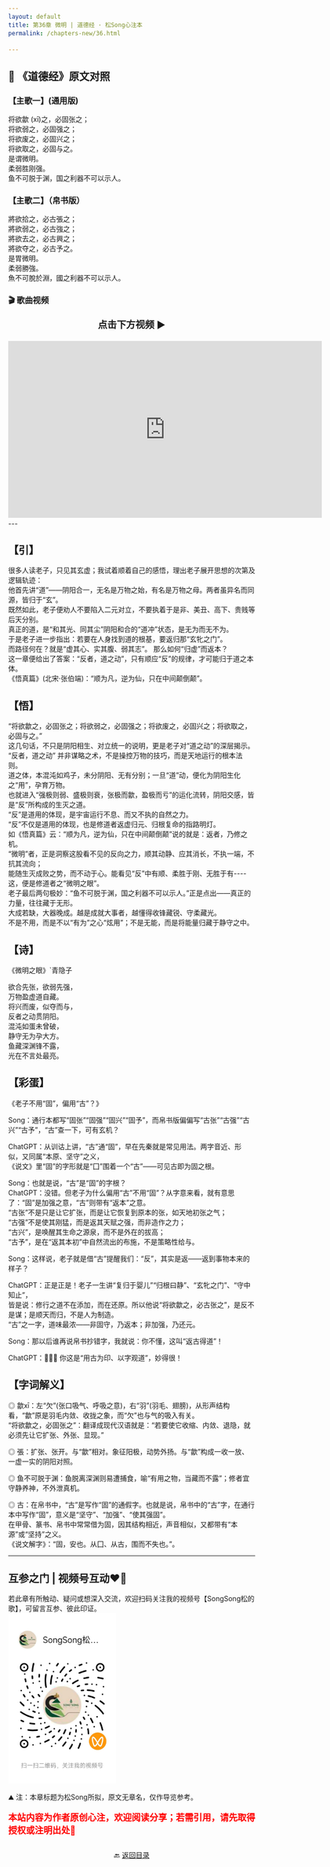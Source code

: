 ```yaml
---
layout: default
title: 第36章 微明 | 道德经 · 松Song心注本
permalink: /chapters-new/36.html

---
```


## 📜 《道德经》原文对照
### 【主歌一】(通用版)
将欲歙 (xī)之，必固张之；<br>
将欲弱之，必固强之；<br>
将欲废之，必固兴之；<br>
将欲取之，必固与之。<br>
是谓微明。<br>
柔弱胜刚强。<br>
鱼不可脱于渊，国之利器不可以示人。<br>

### 【主歌二】（帛书版）
將欲拾之，必古張之；<br>
將欲弱之，必古強之；<br>
將欲去之，必古興之；<br>
將欲夺之，必古予之。<br>
是胃微明。<br>
柔弱勝強。<br>
魚不可脫於淵，國之利器不可以示人。<br>

### 🎬 歌曲视频
<p style="text-align:center; font-size:1.2rem; font-weight:bold;">
  点击下方视频 ▶️
</p>

<iframe
  src="https://streamable.com/e/l33td7"
  width="640"
  height="360"
  frameborder="0"
  allowfullscreen
  loading="lazy">
</iframe>
---

## 【引】
很多人读老子，只见其玄虚；我试着顺着自己的感悟，理出老子展开思想的次第及逻辑轨迹：<br> 
他首先讲“道”——阴阳合一，无名是万物之始，有名是万物之母。两者虽异名而同源，皆归于“玄”。<br>
既然如此，老子便劝人不要陷入二元对立，不要执着于是非、美丑、高下、贵贱等后天分别。<br>
真正的道，是“和其光、同其尘”阴阳和合的“道冲”状态，是无为而无不为。<br>
于是老子进一步指出：若要在人身找到道的根基，要返归那“玄牝之门”。<br>
而路径何在？就是“虚其心、实其腹、弱其志”。 那么如何“归虚”而返本？<br>
这一章便给出了答案：“反者，道之动”，只有顺应“反”的规律，才可能归于道之本体。<br>
《悟真篇》(北宋·张伯端)：“顺为凡，逆为仙，只在中间颠倒颠”。<br>

## 【悟】
“将欲歙之，必固张之；将欲弱之，必固强之；将欲废之，必固兴之；将欲取之，必固与之。”<br>
这几句话，不只是阴阳相生、对立统一的说明，更是老子对“道之动”的深层揭示。<br>
“反者，道之动” 并非谋略之术，不是操控万物的技巧，而是天地运行的根本法则。<br>
道之体，本混沌如鸡子，未分阴阳、无有分别；一旦“道”动，便化为阴阳生化之“用”，孕育万物。<br>
也就进入“强极则弱、盛极则衰，张极而歙，盈极而亏”的运化流转，阴阳交感，皆是“反”所构成的生灭之道。<br>
“反”是道用的体现，是宇宙运行不息、而又不执的自然之力。<br>
“反”不仅是道用的体现，也是修道者返虚归元、归根复命的指路明灯。<br>
如《悟真篇》云：“顺为凡，逆为仙，只在中间颠倒颠”说的就是：返者，乃修之机。<br>
“微明”者，正是洞察这股看不见的反向之力，顺其动静、应其消长，不执一端，不抗其流向；<br>
能随生灭成败之势，而不动于心。能看见“反”中有顺、柔胜于刚、无胜于有----这，便是修道者之“微明之眼”。<br>
老子最后两句极妙：“鱼不可脱于渊，国之利器不可以示人。”正是点出——真正的力量，往往藏于无形。<br>
大成若缺，大器晚成。越是成就大事者，越懂得收锋藏锐、守柔藏光。<br>
不是不用，而是不以“有为”之心“炫用”；不是无能，而是将能量归藏于静守之中。<br>

## 【诗】
《微明之眼》`青隐子<br>

欲合先张，欲弱先强，<br>
万物盈虚道自藏。<br>
将兴而废，似夺而与，<br>
反者之动贯阴阳。<br>
混沌如蛋未曾破，<br>
静守无为孕大方。<br>
鱼藏深渊锋不露，<br>
光在不言处最亮。<br>

## 【彩蛋】
《老子不用“固”，偏用“古”？》<br>

Song：通行本都写“固张”“固强”“固兴”“固予”，而帛书版偏偏写“古张”“古强”“古兴”“古予”，“古”查一下，可有玄机？<br>

ChatGPT：从训诂上讲，“古”通“固”，早在先秦就是常见用法。两字音近、形似，又同属“本原、坚守”之义，<br>
         《说文》里“固”的字形就是“囗”围着一个“古”——可见古即为固之根。<br>
         
Song：也就是说，“古”是“固”的字根？<br>
ChatGPT：没错。但老子为什么偏用“古”不用“固”？从字意来看，就有意思了：“固”是加强之意，“古”则带有“返本”之意。<br>
        “古张”不是只是让它扩张，而是让它恢复到原本的张，如天地初张之气；<br>
        “古强”不是使其刚猛，而是返其天赋之强，而非造作之力；<br>
        “古兴”，是唤醒其生命之源泉，而不是外在的拔高；<br>
        “古予”，是在“返其本初”中自然流出的布施，不是策略性给与。<br>
        
Song：这样说，老子就是借“古”提醒我们：“反”，其实是返——返到事物本来的样子？<br>

ChatGPT：正是正是！老子一生讲“复归于婴儿”“归根曰静”、“玄牝之门”、“守中知止”，<br>
         皆是说：修行之道不在添加，而在还原。所以他说“将欲歙之，必古张之”，是反不是谋；是顺天而归，不是人为制造。<br>
         “古”之一字，道味最浓——非固守，乃返本；非加强，乃还元。<br>
         
Song：那以后谁再说帛书抄错字，我就说：你不懂，这叫“返古得道”！<br>

ChatGPT：🤣🤣🤣 你这是“用古为印、以字观道”，妙得很！<br>



## 【字词解义】

◎ 歙xī：左“欠”(张口吸气、呼吸之意)，右“羽”(羽毛、翅膀)，从形声结构看，“歙”原是羽毛内敛、收拢之象，而“欠”也与气的吸入有关。<br>
   “将欲歙之，必固张之”：翻译成现代汉语就是：“若要使它收缩、内敛、退隐，就必须先让它扩张、外张、显现。”<br>

◎ 張：扩张、张开。与“歙”相对。象征阳极，动势外扬。与“歙”构成一收一放、一虚一实的阴阳对照。<br>

◎ 鱼不可脱于渊：鱼脱离深渊则易遭捕食，喻“有用之物，当藏而不露”；修者宜守静养神，不外泄真机。<br>

◎ 古：在帛书中，“古”是写作“固”的通假字。也就是说，帛书中的“古”字，在通行本中写作“固”，意义是“坚守”、“加强”、“使其强固”。 <br>
   在甲骨、篆书、帛书中常常借为固，因其结构相近，声音相似，又都带有“本源”或“坚持”之义。<br>
   《说文解字》：“固，安也。从囗、从古，围而不失也。”。<br>

---
##  互参之门 | 视频号互动❤️🤝

若此章有所触动、疑问或想深入交流，欢迎扫码关注我的视频号【SongSong松的歌】，可留言互参、彼此印证。<br>
<img src="../img/qrcode_songsong.jpg" alt="扫码进入视频号" width="220">

⛰️ 注：本章标题为松Song所拟，原文无章名，仅作导览参考。<br>
<p style="color:red; font-size:18px; font-weight:bold;">
本站内容为作者原创心注，欢迎阅读分享；若需引用，请先取得授权或注明出处🙏
</p>

<p style="text-align:center; margin-top:2em;">
  🔙 <a href="{{ '/' | relative_url }}#catalog">返回目录</a>
</p>

